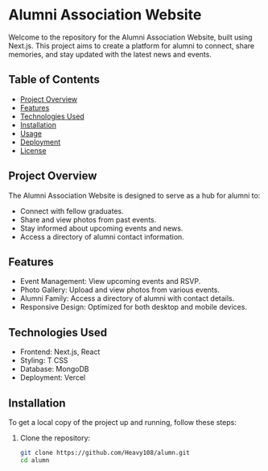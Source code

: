 # Alumni Association Website

Welcome to the repository for the Alumni Association Website, built using Next.js. This project aims to create a platform for alumni to connect, share memories, and stay updated with the latest news and events.

## Table of Contents

- [Project Overview](#project-overview)
- [Features](#features)
- [Technologies Used](#technologies-used)
- [Installation](#installation)
- [Usage](#usage)
- [Deployment](#deployment)
- [License](#license)

## Project Overview

The Alumni Association Website is designed to serve as a hub for alumni to:
- Connect with fellow graduates.
- Share and view photos from past events.
- Stay informed about upcoming events and news.
- Access a directory of alumni contact information.

## Features
- Event Management: View upcoming events and RSVP.
- Photo Gallery: Upload and view photos from various events.
- Alumni Family: Access a directory of alumni with contact details.
- Responsive Design: Optimized for both desktop and mobile devices.

## Technologies Used

- Frontend: Next.js, React
- Styling: T CSS
- Database: MongoDB 
- Deployment: Vercel

## Installation

To get a local copy of the project up and running, follow these steps:

1. Clone the repository:
   ```bash
   git clone https://github.com/Heavy108/alumn.git
   cd alumn
